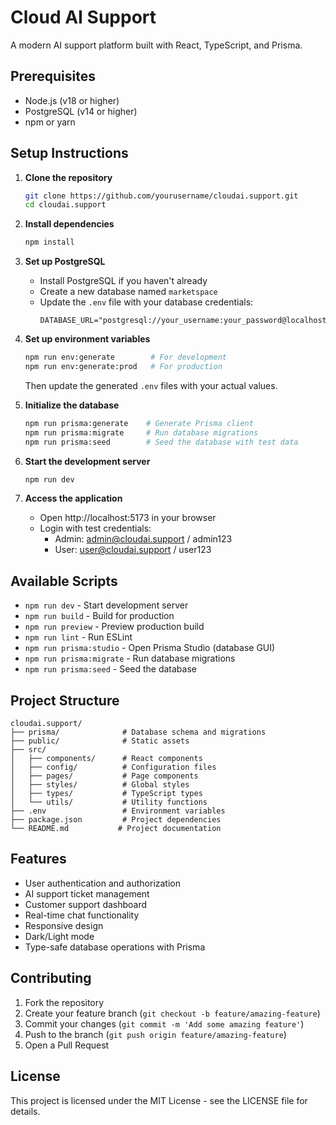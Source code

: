 # Cloud AI Support

A modern AI support platform built with React, TypeScript, and Prisma.

## Prerequisites

- Node.js (v18 or higher)
- PostgreSQL (v14 or higher)
- npm or yarn

## Setup Instructions

1. **Clone the repository**
   ```bash
   git clone https://github.com/yourusername/cloudai.support.git
   cd cloudai.support
   ```

2. **Install dependencies**
   ```bash
   npm install
   ```

3. **Set up PostgreSQL**
   - Install PostgreSQL if you haven't already
   - Create a new database named `marketspace`
   - Update the `.env` file with your database credentials:
     ```
     DATABASE_URL="postgresql://your_username:your_password@localhost:5432/marketspace"
     ```

4. **Set up environment variables**
   ```bash
   npm run env:generate        # For development
   npm run env:generate:prod   # For production
   ```
   Then update the generated `.env` files with your actual values.

5. **Initialize the database**
   ```bash
   npm run prisma:generate    # Generate Prisma client
   npm run prisma:migrate     # Run database migrations
   npm run prisma:seed        # Seed the database with test data
   ```

6. **Start the development server**
   ```bash
   npm run dev
   ```

7. **Access the application**
   - Open http://localhost:5173 in your browser
   - Login with test credentials:
     - Admin: admin@cloudai.support / admin123
     - User: user@cloudai.support / user123

## Available Scripts

- `npm run dev` - Start development server
- `npm run build` - Build for production
- `npm run preview` - Preview production build
- `npm run lint` - Run ESLint
- `npm run prisma:studio` - Open Prisma Studio (database GUI)
- `npm run prisma:migrate` - Run database migrations
- `npm run prisma:seed` - Seed the database

## Project Structure

```
cloudai.support/
├── prisma/              # Database schema and migrations
├── public/              # Static assets
├── src/
│   ├── components/      # React components
│   ├── config/          # Configuration files
│   ├── pages/           # Page components
│   ├── styles/          # Global styles
│   ├── types/           # TypeScript types
│   └── utils/           # Utility functions
├── .env                 # Environment variables
├── package.json         # Project dependencies
└── README.md           # Project documentation
```

## Features

- User authentication and authorization
- AI support ticket management
- Customer support dashboard
- Real-time chat functionality
- Responsive design
- Dark/Light mode
- Type-safe database operations with Prisma

## Contributing

1. Fork the repository
2. Create your feature branch (`git checkout -b feature/amazing-feature`)
3. Commit your changes (`git commit -m 'Add some amazing feature'`)
4. Push to the branch (`git push origin feature/amazing-feature`)
5. Open a Pull Request

## License

This project is licensed under the MIT License - see the LICENSE file for details.

